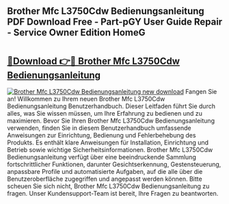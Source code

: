 ## Brother Mfc L3750Cdw Bedienungsanleitung PDF Download Free - Part-pGY User Guide Repair - Service Owner Edition HomeG

# <h2><a href="http://df61q07.blite.top/?on=Brother+Mfc+L3750Cdw+Bedienungsanleitung">🔗Download 👉🔴 Brother Mfc L3750Cdw Bedienungsanleitung</a></h2>

[![Brother Mfc L3750Cdw Bedienungsanleitung new download](https://i.imgur.com/lujVjoI.png)](http://df61q07.blite.top/?on=Brother+Mfc+L3750Cdw+Bedienungsanleitung)
Fangen Sie an! Willkommen zu Ihrem neuen Brother Mfc L3750Cdw Bedienungsanleitung Benutzerhandbuch. Dieser Leitfaden führt Sie durch alles, was Sie wissen müssen, um Ihre Erfahrung zu bedienen und zu maximieren. Bevor Sie Ihren Brother Mfc L3750Cdw Bedienungsanleitung verwenden, finden Sie in diesem Benutzerhandbuch umfassende Anweisungen zur Einrichtung, Bedienung und Fehlerbehebung des Produkts. Es enthält klare Anweisungen für Installation, Einrichtung und Betrieb sowie wichtige Sicherheitsinformationen. Brother Mfc L3750Cdw Bedienungsanleitung verfügt über eine beeindruckende Sammlung fortschrittlicher Funktionen, darunter Gesichtserkennung, Gestensteuerung, anpassbare Profile und automatisierte Aufgaben, auf die alle über die Benutzeroberfläche zugegriffen und angepasst werden können. Bitte scheuen Sie sich nicht, Brother Mfc L3750Cdw Bedienungsanleitung zu fragen. Unser Kundensupport-Team ist bereit, Ihre Fragen zu beantworten.
